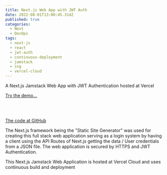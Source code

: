 ```yaml
---
title: Next.js Web App with JWT Auth
date: 2022-08-01T13:00:45.314Z
published: true
categories:
  - Next
  - DevOps
tags:
  - next-js
  - react
  - jwt-auth
  - continuous-deployment
  - jamstack
  - ssg
  - vercel-cloud
---
```

A Next.js Jamstack Web App with JWT Authentication hosted at Vercel

<a href="https://next-js-jwt-auth.vercel.app/" target="_blank">Try the demo...</a>

<br /><br />

<a href="https://github.com/persteenolsen/next-js-jwt-auth" target="_blank">The code at GitHub</a>

The Next.js framework being the "Static Site Generator" was used for creating this full stack web application serving as a login system by having a client using the API Routes of Next.js getting the data / User credentials from a JSON file. The web application is secured by HTTPS and JWT Authentication.

This Next.js Jamstack Web Application is hosted at Vercel Cloud and uses continuous build and deployment